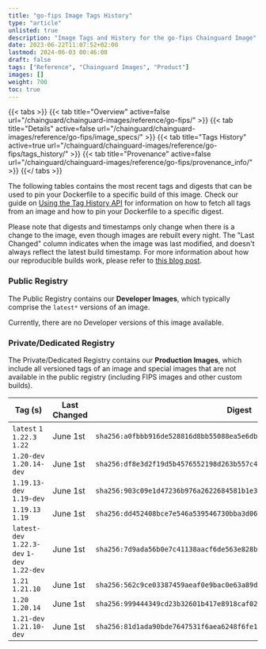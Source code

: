 ```yaml
---
title: "go-fips Image Tags History"
type: "article"
unlisted: true
description: "Image Tags and History for the go-fips Chainguard Image"
date: 2023-06-22T11:07:52+02:00
lastmod: 2024-06-03 00:46:08
draft: false
tags: ["Reference", "Chainguard Images", "Product"]
images: []
weight: 700
toc: true
---
```


{{< tabs >}}
{{< tab title="Overview" active=false url="/chainguard/chainguard-images/reference/go-fips/" >}}
{{< tab title="Details" active=false url="/chainguard/chainguard-images/reference/go-fips/image_specs/" >}}
{{< tab title="Tags History" active=true url="/chainguard/chainguard-images/reference/go-fips/tags_history/" >}}
{{< tab title="Provenance" active=false url="/chainguard/chainguard-images/reference/go-fips/provenance_info/" >}}
{{</ tabs >}}

The following tables contains the most recent tags and digests that can be used to pin your Dockerfile to a specific build of this image. Check our guide on [Using the Tag History API](/chainguard/chainguard-images/using-the-tag-history-api/) for information on how to fetch all tags from an image and how to pin your Dockerfile to a specific digest.

Please note that digests and timestamps only change when there is a change to the image, even though images are rebuilt every night. The "Last Changed" column indicates when the image was last modified, and doesn't always reflect the latest build timestamp. For more information about how our reproducible builds work, please refer to [this blog post](https://www.chainguard.dev/unchained/reproducing-chainguards-reproducible-image-builds).

### Public Registry
The Public Registry contains our **Developer Images**, which typically comprise the `latest*` versions of an image.

Currently, there are no Developer versions of this image available.

### Private/Dedicated Registry
The Private/Dedicated Registry contains our **Production Images**, which include all versioned tags of an image and special images that are not available in the public registry (including FIPS images and other custom builds).

| Tag (s)                                       | Last Changed | Digest                                                                    |
|-----------------------------------------------|--------------|---------------------------------------------------------------------------|
|  `latest` `1` `1.22.3` `1.22`                 | June 1st     | `sha256:a0fbbb916de528816d8bb55088ea5e6dbe8ea9003810229933cc1c8231cf856f` |
|  `1.20-dev` `1.20.14-dev`                     | June 1st     | `sha256:df8e3d2f19d5b4576552198d263b557c43fac2bbe33a28ce9bd2faa99eb6dfd2` |
|  `1.19.13-dev` `1.19-dev`                     | June 1st     | `sha256:903c09e1d47236b976a2622684581b1e344d3b173c5a85038af9af32d1f98a3e` |
|  `1.19.13` `1.19`                             | June 1st     | `sha256:dd452408bce7e546a539546730bba3d060b28125737534e28707802bbc1a2059` |
|  `latest-dev` `1.22.3-dev` `1-dev` `1.22-dev` | June 1st     | `sha256:7d9ada56b0e7c41138aacf6de563e828b48aa49726792073053e8e45c97cb08b` |
|  `1.21` `1.21.10`                             | June 1st     | `sha256:562c9ce03387459aeaf0e9bac0e63a89d83fc55ca8dd4d4cae3951b91f7dedf7` |
|  `1.20` `1.20.14`                             | June 1st     | `sha256:999444349cd23b32601b417e8918caf0297e61afa3f42ab6b3c4086002af5672` |
|  `1.21-dev` `1.21.10-dev`                     | June 1st     | `sha256:81d1ada90bde7647531f6aea6248f6fe1c7af8d555ad8d4423f96a33a2ccb974` |

